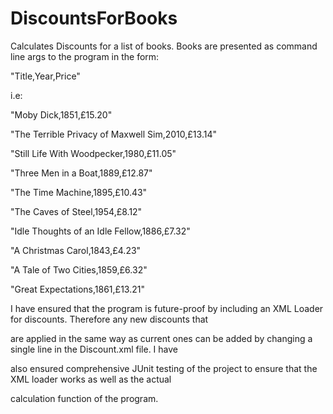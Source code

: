 # DiscountsForBooks

Calculates Discounts for a list of books. Books are presented as command line args to the program in the form:

"Title,Year,Price"

i.e:

"Moby Dick,1851,£15.20"

"The Terrible Privacy of Maxwell Sim,2010,£13.14"

"Still Life With Woodpecker,1980,£11.05"

"Three Men in a Boat,1889,£12.87"

"The Time Machine,1895,£10.43"

"The Caves of Steel,1954,£8.12"

"Idle Thoughts of an Idle Fellow,1886,£7.32"

"A Christmas Carol,1843,£4.23"	

"A Tale of Two Cities,1859,£6.32"

"Great Expectations,1861,£13.21"

I have ensured that the program is future-proof by including an XML Loader for discounts. Therefore any new discounts that

are applied in the same way as current ones can be added by changing a single line in the Discount.xml file. I have

also ensured comprehensive JUnit testing of the project to ensure that the XML loader works as well as the actual

calculation function of the program.
